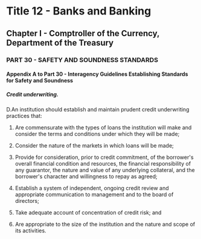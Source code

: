 
# Title 12 - Banks and Banking
## Chapter I - Comptroller of the Currency, Department of the Treasury
### PART 30 - SAFETY AND SOUNDNESS STANDARDS
#### Appendix A to Part 30 - Interagency Guidelines Establishing Standards for Safety and Soundness
##### Credit underwriting.

D.An institution should establish and maintain prudent credit underwriting practices that:

1. Are commensurate with the types of loans the institution will make and consider the terms and conditions under which they will be made;

2. Consider the nature of the markets in which loans will be made;

3. Provide for consideration, prior to credit commitment, of the borrower's overall financial condition and resources, the financial responsibility of any guarantor, the nature and value of any underlying collateral, and the borrower's character and willingness to repay as agreed;

4. Establish a system of independent, ongoing credit review and appropriate communication to management and to the board of directors;

5. Take adequate account of concentration of credit risk; and

6. Are appropriate to the size of the institution and the nature and scope of its activities.
